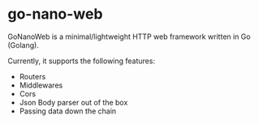 # go-nano-web

GoNanoWeb is a minimal/lightweight HTTP web framework written in Go (Golang).

Currently, it supports the following features:
* Routers
* Middlewares
* Cors
* Json Body parser out of the box
* Passing data down the chain
